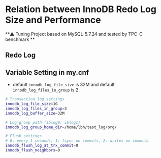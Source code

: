 # Relation between InnoDB Redo Log Size and Performance

**:warning: Tuning Project based on MySQL-5.7.24 and tested by TPC-C benchmark **

## Redo Log

## Variable Setting in my.cnf
- default ```innodb_log_file_size``` is 32M and default ```innodb_log_files_in_group``` is 2. 

```bash
# Transaction log settings
innodb_log_file_size=1G
innodb_log_files_in_group=3
innodb_log_buffer_size=32M

# Log group path (iblog0, iblog1)
innodb_log_group_home_dir=/home/lbh/test_log/org/

# Flush settings
# 0: every 1 seconds, 1: fsync on commits, 2: writes on commits
innodb_flush_log_at_trx_commit=0
innodb_flush_neighbors=0
```
